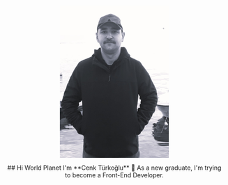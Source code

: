 <div align="center">
<img width="250" height="350" align="center" src="https://github.com/cnktrkgl/cnktrkgl/blob/main/images/ct_2024.jpeg">
<p float="left">## Hi World Planet I'm **Cenk Türkoğlu** 👋
As a new graduate, I'm trying to become a Front-End Developer.</p>
</div>

<!--
**cnktrkgl/cnktrkgl** is a ✨ _special_ ✨ repository because its `README.md` (this file) appears on your GitHub profile.

Here are some ideas to get you started:

- 🔭 I’m currently working on ...
- 🌱 I’m currently learning ...
- 👯 I’m looking to collaborate on ...
- 🤔 I’m looking for help with ...
- 💬 Ask me about ...
- 📫 How to reach me: ...
- 😄 Pronouns: ...
- ⚡ Fun fact: ...
-->
